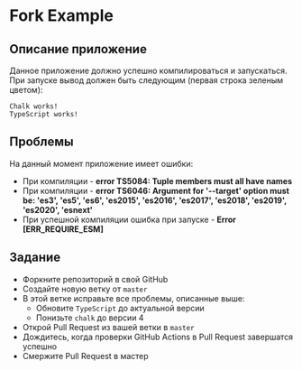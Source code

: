 # Fork Example
## Описание приложение
Данное приложение должно успешно компилироваться и запускаться.  
При запуске вывод должен быть следующим (первая строка зеленым цветом):
```text
Chalk works!
TypeScript works!
```

## Проблемы
На данный момент приложение имеет ошибки:
* При компиляции - **error TS5084: Tuple members must all have names**
* При компиляции - **error TS6046: Argument for '--target' option must be: 'es3', 'es5', 'es6', 'es2015', 'es2016', 'es2017', 'es2018', 'es2019', 'es2020', 'esnext'**
* При успешной компиляции ошибка при запуске - **Error [ERR_REQUIRE_ESM]**

## Задание
* Форкните репозиторий в свой GitHub
* Создайте новую ветку от `master`
* В этой ветке исправьте все проблемы, описанные выше:
  * Обновите `TypeScript` до актуальной версии
  * Понизьте `chalk` до версии 4
* Открой Pull Request из вашей ветки в `master`
* Дождитесь, когда проверки GitHub Actions в Pull Request завершатся успешно
* Смержите Pull Request в мастер